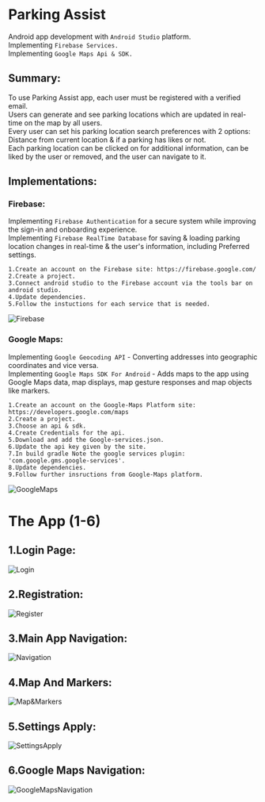 # Parking Assist
Android app development with ``Android Studio`` platform.<br />
Implementing ``Firebase Services.``<br />
Implementing ``Google Maps Api & SDK.``<br />

## Summary:
To use Parking Assist app, each user must be registered with a verified email.<br />
Users can generate and see parking locations which are updated in real-time on the map by all users.<br />
Every user can set his parking location search preferences with 2 options: Distance from current location & if a parking has likes or not.<br />
Each parking location can be clicked on for additional information, can be liked by the user or removed, and the user can navigate to it.<br />

## Implementations:
### Firebase:
Implementing ``Firebase Authentication`` for a secure system while improving the sign-in and onboarding experience.<br />
Implementing ``Firebase RealTime Database`` for saving & loading parking location changes in real-time & the user's information, including Preferred settings.<br />
````
1.Create an account on the Firebase site: https://firebase.google.com/
2.Create a project.
3.Connect android studio to the Firebase account via the tools bar on android studio.
4.Update dependencies.
5.Follow the instuctions for each service that is needed.
````
![Firebase](https://github.com/nqoy/Parking-Assist-AndroidApp/blob/main/%E2%80%8F%E2%80%8FFirebase.png)

### Google Maps:
Implementing ``Google Geocoding API`` - Converting addresses into geographic coordinates and vice versa.<br />
Implementing ``Google Maps SDK For Android`` - Adds maps to the app using Google Maps data, map displays, map gesture responses and map objects like markers. <br />
````
1.Create an account on the Google-Maps Platform site: https://developers.google.com/maps
2.Create a project.
3.Choose an api & sdk.
4.Create Credentials for the api.
5.Download and add the Google-services.json.
6.Update the api key given by the site.
7.In build gradle Note the google services plugin: 'com.google.gms.google-services'.
8.Update dependencies.
9.Follow further insructions from Google-Maps platform.
````
![GoogleMaps](https://github.com/nqoy/Parking-Assist-AndroidApp/blob/main/GoogleMaps.png)

# The App (1-6)

## 1.Login Page:
![Login](https://github.com/nqoy/Parking-Assist-AndroidApp/blob/main/Login.png)

## 2.Registration:
![Register](https://github.com/nqoy/Parking-Assist-AndroidApp/blob/main/Register.png)

## 3.Main App Navigation:
![Navigation](https://github.com/nqoy/Parking-Assist-AndroidApp/blob/main/Navigation.png)

## 4.Map And Markers:
![Map&Markers](https://github.com/nqoy/Parking-Assist-AndroidApp/blob/main/Map%26Markers.png)

## 5.Settings Apply:
![SettingsApply](https://github.com/nqoy/Parking-Assist-AndroidApp/blob/main/SettingsApply.png)

## 6.Google Maps Navigation:
![GoogleMapsNavigation](https://github.com/nqoy/Parking-Assist-AndroidApp/blob/main/GoogleMapsNavigation.png)

